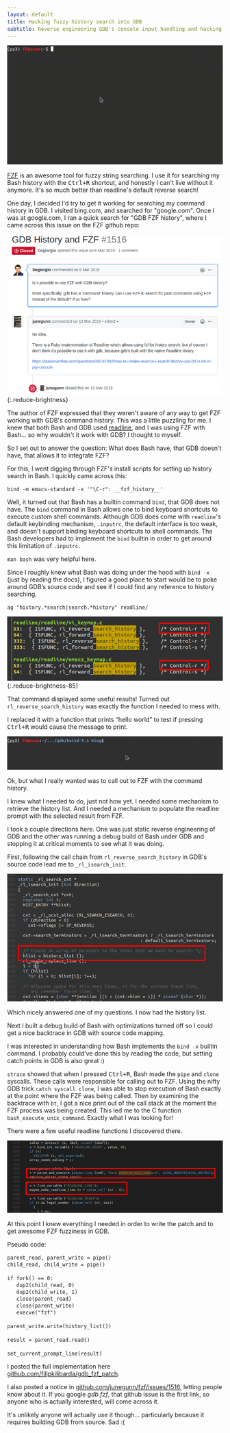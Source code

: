 ```yaml
---
layout: default
title: Hacking fuzzy history search into GDB
subtitle: Reverse engineering GDB's console input handling and hacking in fuzzy history search
---
```

 
![Example usage](/assets/images/gdbrev/fzfgdb.gif)
 
[FZF](https://github.com/junegunn/fzf) is an awesome tool for fuzzy string searching. I use it for searching my Bash history with the <kbd>Ctrl+R</kbd> shortcut, and honestly I can't live without it anymore. It's so much better than readline's default reverse search!
 
One day, I decided I'd try to get it working for searching my command history in GDB. I visited bing.com, and searched for "google.com". Once I was at google.com, I ran a quick search for "GDB FZF history", where I came across this issue on the FZF github repo:
 
![Github issue](/assets/images/gdbrev/githubissue.png){:.reduce-brightness}
 
The author of FZF expressed that they weren't aware of any way to get FZF working with GDB's command history. This was a little puzzling for me. I knew that both Bash and GDB used [readline](https://en.wikipedia.org/wiki/GNU_Readline), and I was using FZF with Bash... so why wouldn't it work with GDB? I thought to myself.
 
So I set out to answer the question: What does Bash have, that GDB doesn't have, that allows it to integrate FZF?
 
For this, I went digging through FZF's install scripts for setting up history search in Bash. I quickly came across this:
 
```
bind -m emacs-standard -x '"\C-r": __fzf_history__'
```
 
Well, it turned out that Bash has a builtin command `bind`, that GDB does not have. The `bind` command in Bash allows one to bind keyboard shortcuts to execute custom shell commands. Although GDB does come with `readline`'s default keybinding mechanism, `.inputrc`, the default interface is too weak, and doesn't support binding keyboard shortcuts to shell commands. The Bash developers had to implement the `bind` builtin in order to get around this limitation of `.inputrc`.
 
`man bash` was very helpful here.
 
Since I roughly knew what Bash was doing under the hood with `bind -x` (just by reading the docs), I figured a good place to start would be to poke around GDB’s source code and see if I could find any reference to history searching.
 
```
ag "history.*search|search.*history" readline/
```
 
![Search result](/assets/images/gdbrev/ag_search_history.png){:.reduce-brightness-85}
 
That command displayed some useful results! Turned out `rl_reverse_search_history` was exactly the function I needed to mess with.
 
I replaced it with a function that prints “hello world” to test if pressing <kbd>Ctrl+R</kbd> would cause the message to print.
 
![Hello world!](/assets/images/gdbrev/gdb_helloworld.gif)
 
Ok, but what I really wanted was to call out to FZF with the command history.
 
I knew what I needed to do, just not how yet. I needed some mechanism to retrieve the history list. And I needed a mechanism to populate the readline prompt with the selected result from FZF.
 
I took a couple directions here. One was just static reverse engineering of GDB and the other was running a debug build of Bash under GDB and stopping it at critical moments to see what it was doing.
 
First, following the call chain from `rl_reverse_search_history` in GDB's source code lead me to `_rl_isearch_init`.
 
![rl_isearch_init](/assets/images/gdbrev/rl_isearch_init.png)
 
Which nicely answered one of my questions. I now had the history list.
 
Next I built a debug build of Bash with optimizations turned off so I could get a nice backtrace in GDB with source code mapping.
 
I was interested in understanding how Bash implements the `bind -x` builtin command. I probably could’ve done this by reading the code, but setting catch points in GDB is also great :)
 
`strace` showed that when I pressed <kbd>Ctrl+R</kbd>, Bash made the `pipe` and `clone` syscalls. These calls were responsible for calling out to FZF. Using the nifty GDB trick `catch syscall clone`, I was able to stop execution of Bash exactly at the point where the FZF was being called. Then by examining the backtrace with `bt`, I got a nice print out of the call stack at the moment the FZF process was being created. This led me to the C function `bash_execute_unix_command`. Exactly what I was looking for!
 
There were a few useful readline functions I discovered there.
 
![parse_and_execute](/assets/images/gdbrev/bash_parse_and_exec.png)
 
At this point I knew everything I needed in order to write the patch and to get awesome FZF fuzziness in GDB.
 
Pseudo code:
 
```
parent_read, parent_write = pipe()
child_read, child_write = pipe()
 
if fork() == 0:
   dup2(child_read, 0)
   dup2(child_write, 1)
   close(parent_read)
   close(parent_write)
   execve("fzf")
 
parent_write.write(history_list())
 
result = parent_read.read()
 
set_current_prompt_line(result)
```
 
I posted the full implementation here [github.com/filipkilibarda/gdb_fzf_patch](https://github.com/filipkilibarda/gdb_fzf_patch).
 
I also posted a notice in [github.com/junegunn/fzf/issues/1516](https://github.com/junegunn/fzf/issues/1516), letting people know about it. If you google *gdb fzf*, that github issue is the first link, so anyone who is actually interested, will come across it.
 
It's unlikely anyone will actually use it though... particularly because it requires building GDB from source. Sad :(
 
 